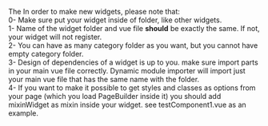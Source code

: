 The In order to make new widgets, please note that: <br>
0- Make sure put your widget inside of folder, like other widgets. <br>
1- Name of the widget folder and vue file **should** be exactly the same. If not, your widget will not register. <br>
2- You can have as many category folder as you want, but you cannot have empty category folder. <br>
3- Design of dependencies of a widget is up to you. make sure import parts in your main vue file correctly.
Dynamic module importer will import just your main vue file that has the same name with the folder. <br>
4- If you want to make it possible to get styles and classes as options from your page (which you load PageBuilder inside it) you should add mixinWidget as mixin inside your widget. see testComponent1.vue as an example.
